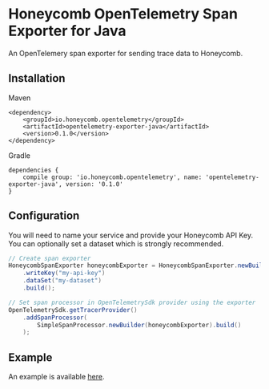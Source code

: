 # Honeycomb OpenTelemetry Span Exporter for Java

An OpenTelemery span exporter for sending trace data to Honeycomb.

## Installation

Maven
```
<dependency>
    <groupId>io.honeycomb.opentelemetry</groupId>
    <artifactId>opentelemetry-exporter-java</artifactId>
    <version>0.1.0</version>
</dependency>
```

Gradle
```
dependencies {
    compile group: 'io.honeycomb.opentelemetry', name: 'opentelemetry-exporter-java', version: '0.1.0'
}
```

## Configuration

You will need to name your service and provide your Honeycomb API Key. You can optionally set a dataset which is strongly recommended.

```java
// Create span exporter
HoneycombSpanExporter honeycombExporter = HoneycombSpanExporter.newBuilder("my-app")
    .writeKey("my-api-key")
    .dataSet("my-dataset")
    .build();

// Set span processor in OpenTelemetrySdk provider using the exporter
OpenTelemetrySdk.getTracerProvider()
    .addSpanProcessor(
        SimpleSpanProcessor.newBuilder(honeycombExporter).build()
    );
```

## Example

An example is available [here](./src/test/java/io/honeycomb/opentelemetry/examples/SpanExporterExample.java).
